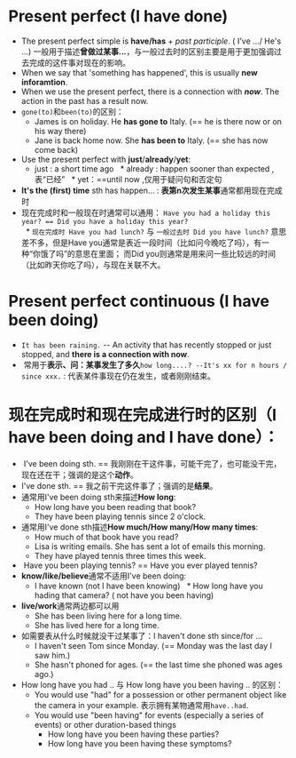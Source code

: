 # Present perfect (I have done)
* The present perfect simple is **have/has** + *past participle*. ( I've .../ He's ...) 一般用于描述**曾做过某事...**，与一般过去时的区别主要是用于更加强调过去完成的这件事对现在的影响。
* When we say that 'something has happened', this is usually **new inforamtion**.
* When we use the present perfect, there is a connection with ***now***. The action in the past has a result now.
* `gone(to)`和`been(to)`的区别：
    * James is on holiday. He **has gone to** Italy. (== he is there now or on his way there)
    * Jane is back home now. She **has been to** Italy. (== she has now come back)
* Use the present perfect with **just**/**already**/**yet**:
   * just : a short time ago
   * already : happen sooner than expected ,表“已经”
   * yet：==until now ,仅用于疑问句和否定句
* **It's the (first) time** sth has happen... : **表第n次发生某事**通常都用现在完成时
* 现在完成时和一般现在时通常可以通用： `Have you had a holiday this year? == Did you have a holiday this year?`  
   * `现在完成时 Have you had lunch?` 与 `一般过去时 Did you have lunch?` 意思差不多，但是Have you通常是表近一段时间（比如问今晚吃了吗），有一种“你饿了吗”的意思在里面； 而Did you则通常是用来问一些比较远的时间（比如昨天你吃了吗），与现在关联不大。

# Present perfect continuous (I have been doing)
* `It has been raining.` -- An activity that has recently stopped or just stopped, and **there is a connection with now**.
*  常用于**表示、问：某事发生了多久**`how long....? --It's xx for n hours / since xxx.` : 代表某件事现在仍在发生，或者刚刚结束。

# 现在完成时和现在完成进行时的区别（I have been doing and I have done）：
*  I've been doing sth. == 我刚刚在干这件事，可能干完了，也可能没干完，现在还在干；强调的是这个**动作**。
*  I've done sth. == 我之前干完这件事了；强调的是**结果**。
* 通常用I've been doing sth来描述**How long**:
   * How long have you been reading that book?
   * They have been playing tennis since 2 o'clock.
* 通常用I've done sth描述**How much/How many/How many times**:
   * How much of that book have you read?
   * Lisa is writing emails. She has sent a lot of emails this morning.
   * They have played tennis three times this week.
*  Have you been playing tennis? == Have you ever played tennis?
* **know/like/believe**通常不适用I've been doing:
   * I have known (not I have been knowing)
   * How long have you hading that camera? ( not have you been having)
* **live/work**通常两边都可以用
	* She has been living here for a long time.
	* She has lived here for a long time.
* 如需要表从什么时候就没干过某事了：I haven't done sth since/for ...
	* I haven't seen Tom since Monday. (== Monday was the last day I saw him.)
	* She hasn't phoned for ages. (== the last time she phoned was ages ago.)
* How long have you had .. 与  How long have you been having .. 的区别：
	* You would use "had" for a possession or other permanent object like the camera in your example. 表示拥有某物通常用`have..had`.
	* You would use "been having" for events (especially a series of events) or other duration-based things
		* How long have you been having these parties?
		* How long have you been having these symptoms?

